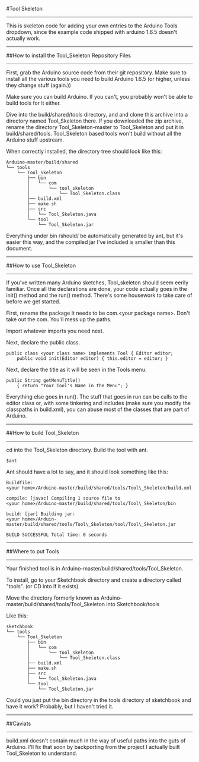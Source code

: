 #Tool Skeleton
***
This is skeleton code for adding your own entries to the Arduino Tools
dropdown, since the example code shipped with arduino 1.6.5 doesn't 
actually work.
***
##How to install the Tool\_Skeleton Repository Files
***
First, grab the Arduino source code from their git repository. Make sure
to install all the various tools you need to build Arduino 1.6.5 (or
higher, unless they change stuff (again.))

Make sure you can build Arduino. If you can't, you probably won't be
able to build tools for it either.


Dive into the build/shared/tools directory, and  and clone this archive
into a directory named Tool_Skeleton there. If you downloaded the zip archive,
rename the directory Tool_Skeleton-master to Tool_Skeleton and put it in
build/shared/tools. Tool_Skeleton based tools won't build without all the 
Arduino stuff upstream.

When correctly installed, the directory tree should look like this:

	Arduino-master/build/shared 
	└── tools
	    └── Tool_Skeleton
	        ├── bin
	        │   └── com
	        │       └── tool_skeleton
	        │           └── Tool_Skeleton.class
	        ├── build.xml
	        ├── make.sh
	        ├── src
	        │   └── Tool_Skeleton.java
	        └── tool
	            └── Tool_Skeleton.jar

Everything under bin /should/ be automatically generated by ant, but
it's easier this way, and the compiled jar I've included is smaller than this 
document.
***
##How to use Tool\_Skeleton
***
If you've written many Arduino sketches, Tool\_skeleton should seem
eerily familiar. Once all the declarations are done, your code actually
goes in the init() method and the run() method. There's some housework
to take care of before we get started.

First, rename the package It needs to be com.\<your package name\>. Don't
take out the com. You'll mess up the paths.

Import whatever imports you need next.

Next, declare the public class.


	public class <your class name> implements Tool { Editor editor;
		public void init(Editor editor) { this.editor = editor; }

Next, declare the title as it will be seen in the Tools menu:

	public String getMenuTitle() 
		{ return "Your Tool's Name in the Menu"; }

Everything else goes in run(). The stuff that goes in run can be calls
to the editor class or, with some tinkering and includes (make sure you
modify the classpaths in build.xml), you can abuse most of the classes
that are part of Arduino.
***
##How to build Tool\_Skeleton
***
cd into the Tool\_Skeleton directory. Build the tool with ant. 

	$ant

Ant should have a lot to say, and it should look something like this:

	Buildfile:
	<your home>/Arduino-master/build/shared/tools/Tool\_Skeleton/build.xml

	compile: [javac] Compiling 1 source file to
	<your home>/Arduino-master/build/shared/tools/Tool\_Skeleton/bin

	build: [jar] Building jar:
	<your home>/Arduin-master/build/shared/tools/Tool\_Skeleton/tool/Tool\_Skeleton.jar

	BUILD SUCCESSFUL Total time: 0 seconds
***
##Where to put Tools
***
Your finished tool is in
Arduino-master/build/shared/tools/Tool\_Skeleton.

To install, go to your Sketchbook directory and create a directory
called "tools". (or CD into if it exists)

Move the directory formerly known as
Arduino-master/build/shared/tools/Tool\_Skeleton into Sketchbook/tools

Like this:

	sketchbook
	└── tools
	    └── Tool_Skeleton
	        ├── bin
	        │   └── com
	        │       └── tool_skeleton
	        │           └── Tool_Skeleton.class
	        ├── build.xml
	        ├── make.sh
	        ├── src
	        │   └── Tool_Skeleton.java
	        └── tool
	            └── Tool_Skeleton.jar

Could you just put the bin directory in the tools directory of sketchbook
and have it work? Probably, but I haven't tried it.
***
##Caviats
***
build.xml doesn't contain much in the way of useful paths into the guts
of Arduino. I'll fix that soon by backporting from the project I
actually built Tool\_Skeleton to understand.
